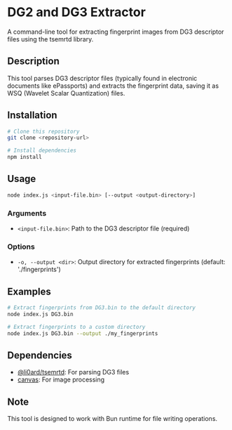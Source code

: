 # DG2 and DG3 Extractor

A command-line tool for extracting fingerprint images from DG3 descriptor files using the tsemrtd library.

## Description

This tool parses DG3 descriptor files (typically found in electronic documents like ePassports) and extracts the fingerprint data, saving it as WSQ (Wavelet Scalar Quantization) files.

## Installation

```bash
# Clone this repository
git clone <repository-url>

# Install dependencies
npm install
```

## Usage

```bash
node index.js <input-file.bin> [--output <output-directory>]
```

### Arguments

- `<input-file.bin>`: Path to the DG3 descriptor file (required)

### Options

- `-o, --output <dir>`: Output directory for extracted fingerprints (default: './fingerprints')

## Examples

```bash
# Extract fingerprints from DG3.bin to the default directory
node index.js DG3.bin

# Extract fingerprints to a custom directory
node index.js DG3.bin --output ./my_fingerprints
```

## Dependencies

- [@li0ard/tsemrtd](https://www.npmjs.com/package/@li0ard/tsemrtd): For parsing DG3 files
- [canvas](https://www.npmjs.com/package/canvas): For image processing

## Note

This tool is designed to work with Bun runtime for file writing operations.